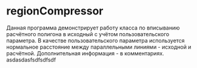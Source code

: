 # regionCompressor
Данная программа демонстрирует работу класса по вписыванию расчётного полигона в исходный с учётом пользовательского параметра.
В качестве пользовательского параметра используется нормальное расстояние между параллельными линиями - исходной и расчётной.
Дополнительная информация - в комментариях.
asdasdasfsdfsdfsdf